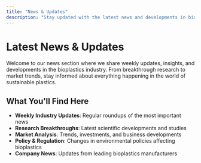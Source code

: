 ```yaml
---
title: "News & Updates"
description: "Stay updated with the latest news and developments in bioplastics research and industry"
---
```


# Latest News & Updates

Welcome to our news section where we share weekly updates, insights, and developments in the bioplastics industry. From breakthrough research to market trends, stay informed about everything happening in the world of sustainable plastics.

## What You'll Find Here

- **Weekly Industry Updates**: Regular roundups of the most important news
- **Research Breakthroughs**: Latest scientific developments and studies
- **Market Analysis**: Trends, investments, and business developments
- **Policy & Regulation**: Changes in environmental policies affecting bioplastics
- **Company News**: Updates from leading bioplastics manufacturers
